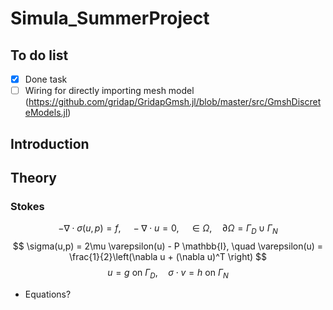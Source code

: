 # Simula_SummerProject


## To do list
- [x] Done task
- [ ] Wiring for directly importing mesh model (https://github.com/gridap/GridapGmsh.jl/blob/master/src/GmshDiscreteModels.jl)

## Introduction 


## Theory 

### Stokes 

$$ -\nabla \cdot \sigma(u,p) = f, \quad -\nabla \cdot u = 0, \quad \in \Omega, \quad \partial \Omega = \Gamma_D \cup \Gamma_N $$
$$ \sigma(u,p) = 2\mu \varepsilon(u) - P \mathbb{I}, \quad \varepsilon(u) = \frac{1}{2}\left(\nabla u + (\nabla u)^T \right) $$
$$ u = g \ \text{on} \ \Gamma_D, \quad \sigma \cdot v = h \ \text{on} \ \Gamma_N $$



- Equations?